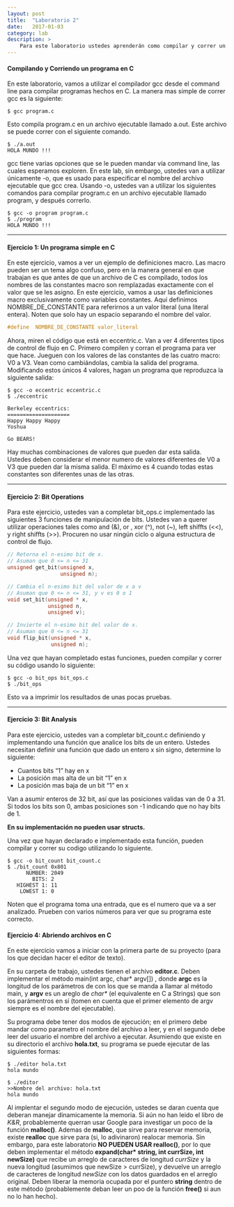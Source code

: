 ```yaml
---
layout: post
title:  "Laboratorio 2"
date:   2017-01-03
category: lab
description: >
    Para este laboratorio ustedes aprenderán como compilar y correr un programa en C, también van a examinar diferentes tipos de control de flujo en C y por último mirar la representación interna de los números.
---
```

#### Compilando y Corriendo un programa en C

En este laboratorio, vamos a utilizar el compilador gcc desde el command line para compilar programas hechos en C. La manera mas simple de correr gcc es la siguiente:

```shell
$ gcc program.c
```

Esto compila program.c en un archivo ejecutable llamado a.out. Este archivo se puede correr con el siguiente comando.

```shell
$ ./a.out
HOLA MUNDO !!!
```

gcc tiene varias opciones que se le pueden mandar vía command line, las cuales esperamos exploren. En este lab, sin embargo, ustedes van a utilizar únicamente -o, que es usado para especificar el nombre del archivo ejecutable que gcc crea. Usando -o, ustedes van a utilizar los siguientes comandos para compilar program.c en un archivo ejecutable llamado program, y después correrlo.

```shell
$ gcc -o program program.c
$ ./program
HOLA MUNDO !!!
```

***

#### Ejercicio 1: Un programa simple en C


En este ejercicio, vamos a ver un ejemplo de definiciones macro. Las macro pueden ser un tema algo confuso, pero en la manera general en que trabajan es que antes de que un archivo de C es compilado, todos los nombres de las constantes macro son remplazadas exactamente con el valor que se les asigno. En este ejercicio, vamos a usar las definiciones macro exclusivamente como variables constantes. Aquí definimos NOMBRE_DE_CONSTANTE para referirnos a un valor literal (una literal entera). Noten que solo hay un espacio separando el nombre del valor.


```c
#define  NOMBRE_DE_CONSTANTE valor_literal
```

Ahora, miren el código que está en eccentric.c. Van a ver 4 diferentes tipos de control de flujo en C. Primero compilen y corran el programa para ver que hace. Jueguen con los valores de las constantes de las cuatro macro: V0 a V3. Vean como cambiándolas, cambia la salida del programa. Modificando estos únicos 4 valores, hagan un programa que reproduzca la siguiente salida:

```shell
$ gcc -o eccentric eccentric.c
$ ./eccentric

Berkeley eccentrics:
====================
Happy Happy Happy
Yoshua

Go BEARS!
```

Hay muchas combinaciones de valores que pueden dar esta salida. Ustedes deben considerar el menor numero de valores diferentes de V0 a V3 que pueden dar la misma salida. El máximo es 4 cuando todas estas constantes son diferentes unas de las otras.

***

#### Ejercicio 2: Bit Operations

Para este ejercicio, ustedes van a completar bit_ops.c implementado las siguientes 3 funciones de manipulación de bits. Ustedes van a querer utilizar operaciones tales como and (&amp;), or , xor (^), not (~), left shiffts (<<), y right shiffts (>>). Procuren no usar ningún ciclo o alguna estructura de control de flujo.

```c
// Retorna el n-esimo bit de x.
// Asuman que 0 <= n <= 31
unsigned get_bit(unsigned x,
                 unsigned n);

// Cambia el n-esimo bit del valor de x a v
// Asuman que 0 <= n <= 31, y v es 0 o 1
void set_bit(unsigned * x,
             unsigned n,
             unsigned v);

// Invierte el n-esimo bit del valor de x.
// Asuman que 0 <= n <= 31
void flip_bit(unsigned * x,
              unsigned n);
```

Una vez que hayan completado estas funciones, pueden compilar y correr su código usando lo siguiente:

```shell
$ gcc -o bit_ops bit_ops.c
$ ./bit_ops
```

Esto va a imprimir los resultados de unas pocas pruebas.

***

#### Ejercicio 3: Bit Analysis

Para este ejercicio, ustedes van a completar bit_count.c definiendo y implementando una función que analice los bits de un entero. Ustedes necesitan definir una función que dado un entero x sin signo, determine lo siguiente:

* Cuantos bits “1” hay en x
* La posición mas alta de un bit “1” en x
* La posición mas baja de un bit “1” en x

Van a asumir enteros de 32 bit, así que las posiciones validas van de 0 a 31. Si todos los bits son 0, ambas posiciones son -1 indicando que no hay bits de 1.

**En su implementación no pueden usar structs.**

Una vez que hayan declarado e implementado esta función, pueden compilar y correr su codigo utilizando lo siguiente.

```shell
$ gcc -o bit_count bit_count.c
$ ./bit_count 0x801
      NUMBER: 2049
        BITS: 2
   HIGHEST 1: 11
    LOWEST 1: 0
```

Noten que el programa toma una entrada, que es el numero que va a ser analizado. Prueben con varios números para ver que su programa este correcto.

#### Ejercicio 4: Abriendo archivos en C

En este ejercicio vamos a iniciar con la primera parte de su proyecto (para los que decidan hacer el editor de texto). 

En su carpeta de trabajo, ustedes tienen el archivo <b>editor.c</b>. Deben implementar el método main(int argc, char* argv[]) , donde <b>argc</b> es la longitud de los parámetros de con los que se 
manda a llamar al método main, y <b>argv</b> es un areglo de <i>char*</i> (el equivalente en C a Strings) que son los parámentros en sí (tomen en cuenta que el primer elemento de argv 
siempre es el nombre del ejecutable). 

Su programa debe tener dos modos de ejecución; en el primero debe mandar como parametro el nombre del archivo a leer, y en el segundo debe leer del usuario el nombre del archivo a ejecutar.
Asumiendo que existe en su directorio el archivo <b>hola.txt</b>, su programa se puede ejecutar de las siguientes formas:

```shell
$ ./editor hola.txt
hola mundo
```

```shell
$ ./editor
>>Nombre del archivo: hola.txt
hola mundo
```

Al implentar el segundo modo de ejecución, ustedes se daran cuenta que deberan manejar dinamicamente la memoria. Si aún no han leido el libro de <i>K&R</i>, probablemente querran usar Google
para investigar un poco de la función <b>malloc()</b>. Ademas de <b>malloc</b>, que sirve para reservar memoria, existe <b>realloc</b> que sirve para (si, lo adivinaron) realocar memoria. Sin
embargo, para este laboratorio <b>NO PUEDEN USAR realloc()</b>, por lo que deben implementar el método <b>expand(char* string, int currSize, int newSize)</b> que recibe un arreglo de caracteres
de longitud <i>currSize</i> y la nueva longitud (asumimos que newSize > currSize), y devuelve un arreglo de caracteres de longitud <i>newSize</i> con los datos guardados en el arreglo original. 
Deben liberar la memoria ocupada por el puntero <b>string</b> dentro de este método (probablemente deban leer un poo de la función <b>free()</b> si aun no lo han hecho).